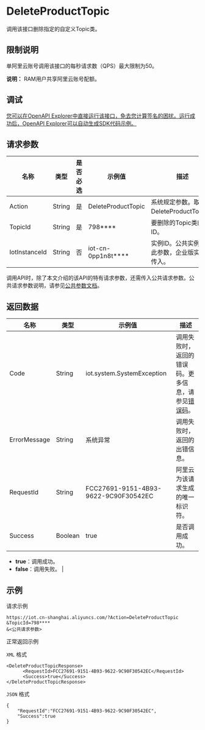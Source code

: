 # DeleteProductTopic

调用该接口删除指定的自定义Topic类。

## 限制说明

单阿里云账号调用该接口的每秒请求数（QPS）最大限制为50。

**说明：** RAM用户共享阿里云账号配额。

## 调试

[您可以在OpenAPI Explorer中直接运行该接口，免去您计算签名的困扰。运行成功后，OpenAPI Explorer可以自动生成SDK代码示例。](https://api.aliyun.com/#product=Iot&api=DeleteProductTopic&type=RPC&version=2018-01-20)

## 请求参数

|名称|类型|是否必选|示例值|描述|
|--|--|----|---|--|
|Action|String|是|DeleteProductTopic|系统规定参数。取值：DeleteProductTopic。 |
|TopicId|String|是|798\*\*\*\*|要删除的Topic类的ID。 |
|IotInstanceId|String|否|iot-cn-0pp1n8t\*\*\*\*|实例ID。公共实例不传此参数，企业版实例需传入。 |

调用API时，除了本文介绍的该API的特有请求参数，还需传入公共请求参数。公共请求参数说明，请参见[公共参数文档](~~30561~~)。

## 返回数据

|名称|类型|示例值|描述|
|--|--|---|--|
|Code|String|iot.system.SystemException|调用失败时，返回的错误码。更多信息，请参见[错误码](~~87387~~)。 |
|ErrorMessage|String|系统异常|调用失败时，返回的出错信息。 |
|RequestId|String|FCC27691-9151-4B93-9622-9C90F30542EC|阿里云为该请求生成的唯一标识符。 |
|Success|Boolean|true|是否调用成功。

 -   **true**：调用成功。
-   **false**：调用失败。 |

## 示例

请求示例

```
https://iot.cn-shanghai.aliyuncs.com/?Action=DeleteProductTopic
&TopicId=798****
&<公共请求参数>
```

正常返回示例

`XML` 格式

```
<DeleteProductTopicResponse>
      <RequestId>FCC27691-9151-4B93-9622-9C90F30542EC</RequestId>
      <Success>true</Success>
</DeleteProductTopicResponse>
```

`JSON` 格式

```
{
    "RequestId":"FCC27691-9151-4B93-9622-9C90F30542EC",
    "Success":true
}
```

